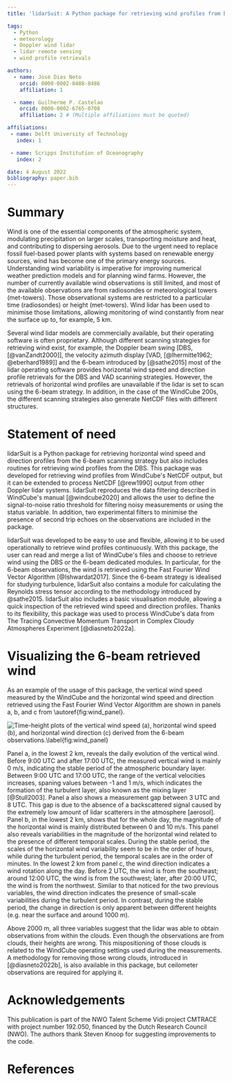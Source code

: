 ```yaml
---
title: 'lidarSuit: A Python package for retrieving wind profiles from Doppler lidar observations'

tags:
  - Python
  - meteorology
  - Doppler wind lidar
  - lidar remote sensing
  - wind profile retrievals

authors:
  - name: José Dias Neto
    orcid: 0000-0002-8488-8486
    affiliation: 1

  - name: Guilherme P. Castelao
    orcid: 0000-0002-6765-0708
    affiliation: 2 # (Multiple affiliations must be quoted)

affiliations:
 - name: Delft University of Technology
   index: 1

 - name: Scripps Institution of Oceanography
   index: 2

date: 4 August 2022
bibliography: paper.bib
---
```



# Summary

Wind is one of the essential components of the atmospheric system, modulating precipitation on larger scales,
transporting moisture and heat, and contributing to dispersing aerosols. Due to the urgent need to replace
fossil fuel-based power plants with systems based on renewable energy sources, wind has become one of
the primary energy sources. Understanding wind variability is imperative for improving numerical weather
prediction models and for planning wind farms. However, the number of currently available wind observations
is still limited, and most of the available observations are from radiosondes or meteorological towers (met-towers).
Those observational systems are restricted to a particular time (radiosondes) or height (met-towers).
Wind lidar has been used to minimise those limitations, allowing monitoring of wind constantly from near
the surface up to, for example, 5 km.

Several wind lidar models are commercially available, but their operating software is often proprietary.
Although different scanning strategies for retrieving wind exist, for example, the  Doppler beam swing
[DBS, [@vanZandt2000]], the velocity azimuth display [VAD,  [@lhermitte1962; @eberhard1989]] and the
6-beam introduced by [@sathe2015] most of the lidar operating software provides horizontal wind speed
and direction profile retrievals for the DBS and VAD scanning strategies. However, the retrievals of
horizontal wind profiles are unavailable if the lidar is set to scan using the 6-beam strategy. In addition,
in the case of the WindCube 200s, the different scanning strategies also generate NetCDF files with
different structures.

# Statement of need

lidarSuit is a Python package for retrieving horizontal wind speed and direction profiles from the
6-beam scanning strategy but also includes routines for retrieving wind profiles from the DBS. This
package was developed for retrieving wind profiles from WindCube's NetCDF output, but it can be
extended to process NetCDF [@rew1990] output from other Doppler lidar systems. lidarSuit reproduces the data
filtering described in WindCube's manual [@windcube2020] and allows the user to define the signal-to-noise
ratio threshold for filtering noisy measurements or using the status variable. In addition, two experimental
filters to minimise the presence of second trip echoes on the observations are included in the package.


lidarSuit was developed to be easy to use and flexible, allowing it to be used operationally to retrieve
wind profiles continuously. With this package, the user can read and merge a list of WindCube's files
and choose to retrieve wind using the DBS or the 6-beam dedicated modules. In particular, for the 6-beam
observations,  the wind is retrieved using the Fast Fourier Wind Vector Algorithm [@Ishwardat2017]. Since
the 6-beam strategy is idealised for studying turbulence, lidarSuit also contains a module for calculating
the Reynolds stress tensor according to the methodology introduced by @sathe2015. lidarSuit also includes
a basic visualisation module, allowing a quick inspection of the retrieved wind speed and direction profiles.
Thanks to its flexibility, this package was used to process WindCube's data from The Tracing Convective
Momentum Transport in Complex Cloudy Atmospheres Experiment [@diasneto2022a].


# Visualizing the 6-beam retrieved wind


As an example of the usage of this package, the vertical wind speed measured by the WindCube and the
horizontal wind speed and direction retrieved using the Fast Fourier Wind Vector Algorithm are shown
in panels a, b, and c from \autoref{fig:wind_panel}.


![Time-height plots of the vertical wind speed (a), horizontal wind speed (b), and horizontal wind
direction (c) derived from the 6-beam observations.\label{fig:wind_panel}](wind_panel.png)


Panel a, in the lowest 2 km, reveals the daily evolution of the vertical wind. Before 9:00 UTC and after 17:00 UTC,
the measured vertical wind is mainly 0 m/s, indicating the stable period of the atmospheric boundary layer.
Between 9:00 UTC and 17:00 UTC, the range of the vertical velocities increases, spaning values between -1 and 1 m/s,
which indicates the formation of the turbulent layer, also known as the mixing layer [@Stull2003].
Panel a also shows a measurement gap between 3 UTC and  8 UTC. This gap is due to the absence of a
backscattered signal caused by the extremely low amount of lidar scatterers in the atmosphere [aerosol].
Panel b, in the lowest 2 km, shows that for the whole day, the magnitude of the horizontal wind is mainly
distributed between 0 and 10 m/s. This panel also reveals variabilities in the magnitude of the horizontal
wind related to the presence of different temporal scales. During the stable period, the scales of the
horizontal wind variability seem to be in the order of hours, while during the turbulent period, the temporal
scales are in the order of minutes. In the lowest 2 km from panel c, the wind direction indicates a wind
rotation along the day. Before 2 UTC, the wind is from the southeast; around 12:00 UTC, the wind is from
the southwest; later, after 20:00 UTC, the wind is from the northwest. Similar to that noticed for the two
previous variables, the wind direction indicates the presence of small-scale variabilities during the
turbulent period. In contrast, during the stable period, the change in direction is only apparent between
different heights (e.g. near the surface and around 1000 m).


Above 2000 m, all three variables suggest that the lidar was able to obtain observations from within the clouds.
Even though the observations are from clouds, their heights are wrong. This mispositioning of those clouds is
related to the WindCube operating settings used during the measurements. A methodology for removing those wrong
clouds, introduced in [@diasneto2022b], is also available in this package, but ceilometer observations are required for applying it.



# Acknowledgements

This publication is part of the NWO Talent Scheme Vidi project CMTRACE with project number 192.050,
financed by the Dutch Research Council (NWO). The authors thank Steven Knoop for suggesting improvements
to the code.


# References
